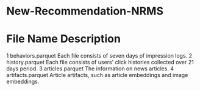 # New-Recommendation-NRMS

#	File Name	Description
1	behaviors.parquet	Each file consists of seven days of impression logs.
2	history.parquet	    Each file consists of users' click histories collected over 21 days period.
3	articles.parquet	The information on news articles.
4	artifacts.parquet	Article artifacts, such as article embeddings and image embeddings.
